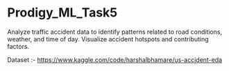 # Prodigy_ML_Task5

Analyze traffic accident data to identify patterns related to road conditions, weather, and time of day. Visualize accident hotspots and contributing factors.

Dataset :- https://www.kaggle.com/code/harshalbhamare/us-accident-eda
